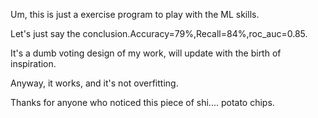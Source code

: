 Um, this is just a exercise program to play with the ML skills.

Let's just say the conclusion.Accuracy=79%,Recall=84%,roc_auc=0.85.

It's a dumb voting design of my work, will update with the birth of inspiration.

Anyway, it works, and it's not overfitting.

Thanks for anyone who noticed this piece of shi.... potato chips.
